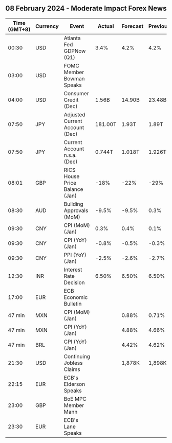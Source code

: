 ## 08 February 2024 - Moderate Impact Forex News

| Time (GMT+8) | Currency | Event | Actual | Forecast | Previous |
|------|----------|-------|--------|----------|----------|
| 00:30 | USD | Atlanta Fed GDPNow (Q1) | 3.4% | 4.2% | 4.2% |
| 03:00 | USD | FOMC Member Bowman Speaks |  |  |  |
| 04:00 | USD | Consumer Credit (Dec) | 1.56B | 14.90B | 23.48B |
| 07:50 | JPY | Adjusted Current Account (Dec) | 181.00T | 1.93T | 1.89T |
| 07:50 | JPY | Current Account n.s.a. (Dec) | 0.744T | 1.018T | 1.926T |
| 08:01 | GBP | RICS House Price Balance (Jan) | -18% | -22% | -29% |
| 08:30 | AUD | Building Approvals (MoM) | -9.5% | -9.5% | 0.3% |
| 09:30 | CNY | CPI (MoM) (Jan) | 0.3% | 0.4% | 0.1% |
| 09:30 | CNY | CPI (YoY) (Jan) | -0.8% | -0.5% | -0.3% |
| 09:30 | CNY | PPI (YoY) (Jan) | -2.5% | -2.6% | -2.7% |
| 12:30 | INR | Interest Rate Decision | 6.50% | 6.50% | 6.50% |
| 17:00 | EUR | ECB Economic Bulletin |  |  |  |
| 47 min | MXN | CPI (MoM) (Jan) |  | 0.88% | 0.71% |
| 47 min | MXN | CPI (YoY) (Jan) |  | 4.88% | 4.66% |
| 47 min | BRL | CPI (YoY) (Jan) |  | 4.42% | 4.62% |
| 21:30 | USD | Continuing Jobless Claims |  | 1,878K | 1,898K |
| 22:15 | EUR | ECB's Elderson Speaks |  |  |  |
| 23:00 | GBP | BoE MPC Member Mann |  |  |  |
| 23:30 | EUR | ECB's Lane Speaks |  |  |  |
